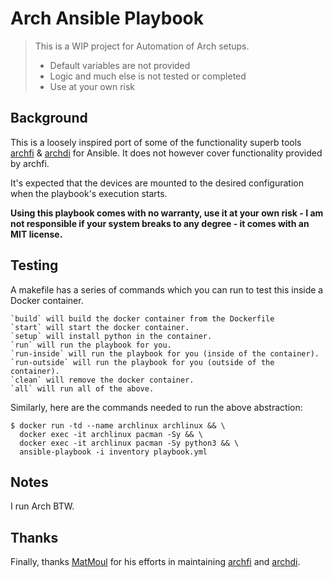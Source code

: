 # Arch Ansible Playbook

> This is a WIP project for Automation of Arch setups.
>   - Default variables are not provided
>   - Logic and much else is not tested or completed
>   - Use at your own risk

## Background

This is a loosely inspired port of some of the functionality superb tools [archfi](https://github.com/MatMoul/archfi) & [archdi](https://github.com/MatMoul/archdi) for Ansible. It does not however cover functionality provided by archfi.

It's expected that the devices are mounted to the desired configuration when the playbook's execution starts.

**Using this playbook comes with no warranty, use it at your own risk - I am not responsible if your system breaks to any degree - it comes with an MIT license.**  

## Testing

A makefile has a series of commands which you can run to test this inside a Docker container.
```
`build` will build the docker container from the Dockerfile
`start` will start the docker container.
`setup` will install python in the container.
`run` will run the playbook for you.
`run-inside` will run the playbook for you (inside of the container).
`run-outside` will run the playbook for you (outside of the container).
`clean` will remove the docker container.
`all` will run all of the above.
```

Similarly, here are the commands needed to run the above abstraction:
```shell script
$ docker run -td --name archlinux archlinux && \
  docker exec -it archlinux pacman -Sy && \
  docker exec -it archlinux pacman -Sy python3 && \
  ansible-playbook -i inventory playbook.yml
```

## Notes

I run Arch BTW.

## Thanks

Finally, thanks [MatMoul](https://github.com/MatMoul) for his efforts in maintaining [archfi](https://github.com/MatMoul/archfi) and [archdi](https://github.com/MatMoul/archdi).